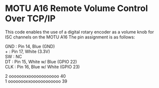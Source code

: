 # MOTU A16 Remote Volume Control Over TCP/IP
This code enables the use of a digital rotary encoder as a volume knob for ISC channels on the MOTU A16
The pin assignment is as follows:

GND : Pin 14, Blue (GND)<br>
\+   : Pin 17, White (3.3V)<br>
SW  : NC<br>
DT  : Pin 15, White w/ Blue (GPIO 22)<br>
CLK : Pin 16, Blue w/ White (GPIO 23)<br>

2 ooooooxxoooooooooooo 40<br>
1 oooooooxxoooooooooooo 39<br>
